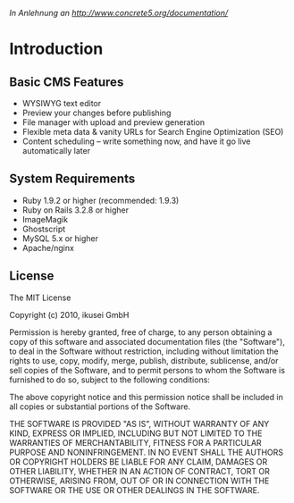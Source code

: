 *In Anlehnung an http://www.concrete5.org/documentation/*

# Introduction
## Basic CMS Features
- WYSIWYG text editor
- Preview your changes before publishing
- File manager with upload and preview generation
- Flexible meta data & vanity URLs for Search Engine Optimization (SEO)
- Content scheduling – write something now, and have it go live automatically later

## System Requirements
- Ruby 1.9.2 or higher (recommended: 1.9.3)
- Ruby on Rails 3.2.8 or higher
- ImageMagik
- Ghostscript
- MySQL 5.x or higher
- Apache/nginx

## License
The MIT License

Copyright (c) 2010, ikusei GmbH

Permission is hereby granted, free of charge, to any person obtaining a copy of this software and associated documentation files (the "Software"), to deal in the Software without restriction, including without limitation the rights to use, copy, modify, merge, publish, distribute, sublicense, and/or sell copies of the Software, and to permit persons to whom the Software is furnished to do so, subject to the following conditions:

The above copyright notice and this permission notice shall be included in all copies or substantial portions of the Software.

THE SOFTWARE IS PROVIDED "AS IS", WITHOUT WARRANTY OF ANY KIND, EXPRESS OR IMPLIED, INCLUDING BUT NOT LIMITED TO THE WARRANTIES OF MERCHANTABILITY, FITNESS FOR A PARTICULAR PURPOSE AND NONINFRINGEMENT. IN NO EVENT SHALL THE AUTHORS OR COPYRIGHT HOLDERS BE LIABLE FOR ANY CLAIM, DAMAGES OR OTHER LIABILITY, WHETHER IN AN ACTION OF CONTRACT, TORT OR OTHERWISE, ARISING FROM, OUT OF OR IN CONNECTION WITH THE SOFTWARE OR THE USE OR OTHER DEALINGS IN THE SOFTWARE.